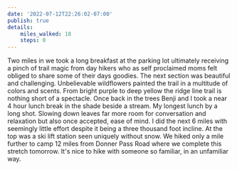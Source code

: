 ```yaml
---
date: '2022-07-12T22:26:02-07:00'
publish: true
details:
    miles_walked: 18
    steps: 0
---
```

Two miles in we took a long breakfast at the parking lot ultimately receiving a pinch of trail magic from day hikers who as self proclaimed moms felt obliged to share some of their days goodies. The next section was beautiful and challenging. Unbelievable wildflowers painted the trail in a multitude of colors and scents. From bright purple to deep yellow the ridge line trail is nothing short of a spectacle. Once back in the trees Benji and I took a near 4 hour lunch break in the shade beside a stream. My longest lunch by a long shot. Slowing down leaves far more room for conversation and relaxation but also once accepted, ease of mind. I did the next 6 miles with seemingly little effort despite it being a three thousand foot incline. At the top was a ski lift station seen uniquely without snow. We hiked only a mile further to camp 12 miles from Donner Pass Road where we complete this stretch tomorrow. It's nice to hike with someone so familiar, in an unfamiliar way.
